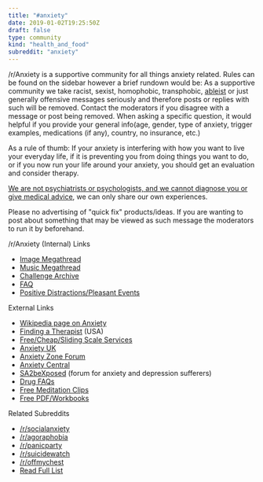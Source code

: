 ```yaml
---
title: "#anxiety"
date: 2019-01-02T19:25:50Z
draft: false
type: community
kind: "health_and_food"
subreddit: "anxiety"
---
```


/r/Anxiety is a supportive community for all things anxiety related. Rules can be found on the sidebar however a brief rundown would be:
As a supportive community we take racist, sexist, homophobic, transphobic, [ableist](http://en.wikipedia.org/wiki/Ableism) or just generally offensive messages seriously and therefore posts or replies with such will be removed. Contact the moderators if you disagree with a message or post being removed.
When asking a specific question, it would helpful if you provide your general info(age, gender, type of anxiety, trigger examples, medications (if any), country, no insurance, etc.)

As a rule of thumb: If your anxiety is interfering with how you want to live your everyday life, if it is preventing you from doing things you want to do, or if you now run your life around your anxiety, you should get an evaluation and consider therapy.

[We are not psychiatrists or psychologists, and we cannot diagnose you or give medical advice](http://www.reddit.com/help/useragreement#section_medical_information_disclaimer), we can only share our own experiences.

Please no advertising of "quick fix" products/ideas. If you are wanting to post about something that may be viewed as such message the moderators to run it by beforehand.

/r/Anxiety (Internal) Links

 * [Image Megathread](https://www.reddit.com/r/Anxiety/comments/21dwsy/relaxing_image_megathread/)
 * [Music Megathread](https://www.reddit.com/r/Anxiety/comments/289t27/relaxing_music_megathread/)
 * [Challenge Archive](https://www.reddit.com/r/Anxiety/wiki/challenges)
 * [FAQ](http://www.reddit.com/r/Anxiety/wiki/faq)
 * [Positive Distractions/Pleasant Events](http://www.reddit.com/r/Anxiety/wiki/pleasantevents)

External Links

 * [Wikipedia page on Anxiety](http://en.wikipedia.org/wiki/Anxiety_disorder)
 * [Finding a Therapist](http://treatment.adaa.org/) (USA)
 * [Free/Cheap/Sliding Scale Services](http://www.needymeds.org/free_clinics.taf)
 * [Anxiety UK](https://www.anxietyuk.org.uk/get-help/)
 * [Anxiety Zone Forum](http://www.anxietyzone.com/)
 * [Anxiety Central](http://www.anxiety-central.com/)
 * [SA2beXposed](http://www.sa2bexposed.com/forum/) (forum for anxiety and depression sufferers)
 * [Drug FAQs](http://www.crazymeds.us/pmwiki/pmwiki.php/Main/HomePage)
 * [Free Meditation Clips](http://www.fragrantheart.com/cms/free-audio-meditations)
 * [Free PDF/Workbooks](http://www.cci.health.wa.gov.au/resources/consumers.cfm)

Related Subreddits

 * [/r/socialanxiety](http://www.reddit.com/r/socialanxiety)
 * [/r/agoraphobia](http://www.reddit.com/r/agoraphobia)
 * [/r/panicparty](http://www.reddit.com/r/panicparty)
 * [/r/suicidewatch](http://www.reddit.com/r/suicidewatch)
 * [/r/offmychest](http://www.reddit.com/r/offmychest)
 * [Read Full List](http://www.reddit.com/r/Anxiety/wiki/relatedsubreddits#wiki_complete_multireddit_list)

